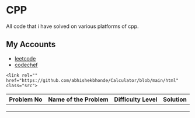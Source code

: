 # CPP

All code that i have solved on various platforms of cpp.


## My Accounts

 - [leetcode](https://leetcode.com/AbhishekBhonde/)
 - [codechef](https://www.codechef.com/users/abhishek_765)

 
 <!DOCTYPE html>
<html lang="en">
<head>
    <meta charset="UTF-8">
    <meta http-equiv="X-UA-Compatible" content="IE=edge">
    <meta name="viewport" content="width=device-width, initial-scale=1.0">
   
    <link rel="" href="https://github.com/abhishekbhonde/Calculator/blob/main/html" class="src">


</head>
<body>
    
</body>
</html>
 
|Problem No   | Name of the Problem  | Difficulty Level  |  Solution |   
|---|---|---|---|
|  |  |   |   |   
|   |   |   |   |  
|   |   |   |   |   



